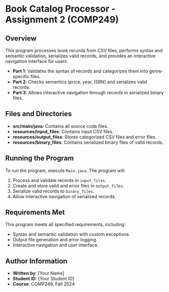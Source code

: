 # Book Catalog Processor - Assignment 2 (COMP249)

## Overview

This program processes book records from CSV files, performs syntax and semantic validation, serializes valid records, and provides an interactive navigation interface for users.

- **Part 1**: Validates the syntax of records and categorizes them into genre-specific files.
- **Part 2**: Checks semantics (price, year, ISBN) and serializes valid records.
- **Part 3**: Allows interactive navigation through records in serialized binary files.

## Files and Directories

- **src/main/java**: Contains all source code files.
- **resources/input_files**: Contains input CSV files.
- **resources/output_files**: Stores categorized CSV files and error files.
- **resources/binary_files**: Contains serialized binary files of valid records.

## Running the Program

To run the program, execute `Main.java`. The program will:
1. Process and validate records in `input_files`.
2. Create and store valid and error files in `output_files`.
3. Serialize valid records to `binary_files`.
4. Allow interactive navigation of serialized records.

## Requirements Met

This program meets all specified requirements, including:
- Syntax and semantic validation with custom exceptions.
- Output file generation and error logging.
- Interactive navigation and user interface.

## Author Information

- **Written by**: [Your Name]
- **Student ID**: [Your Student ID]
- **Course**: COMP249, Fall 2024
